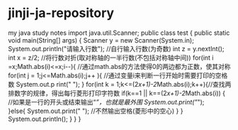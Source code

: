 # jinji-ja-repository
my java study notes
import java.util.Scanner;
public class test {
    public static void main(String[] args) {
        Scanner y = new Scanner(System.in);
        System.out.println("请输入行数");  //自行输入行数(为奇数)
        int z = y.nextInt();
        int x = z/2;  //将行数对折(取对称轴的一半行数(不包括对称轴中间))
        for(int i =x;Math.abs(i)<=x;i--){   //通过math.abs的方法使得0的两边都为正数，使其对称
            for(int j = 1;j<=Math.abs(i);j++ ){  //通过变量i来判断一行开始时需要打印的空格数
                System.out.p rint(" ");
            }
            for(int k = 1;k<=(2*x+1)-2*Math.abs(i);k++){//查找两排数字的规律，得出每行菱形打印字符数
                if(k==1 || k==(2*x+1)-2*Math.abs(i)) {  //如果是一行的开头或结束输出“*”，也就是最外围
                    System.out.print("*");               
                }else{
                    System.out.print(" ");              //不然输出空格(菱形中的空心)
                }
            }
            System.out.println();
        }
    }
}
